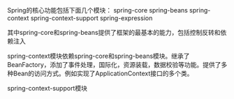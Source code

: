 Spring的核心功能包括下面几个模块：
spring-core
spring-beans
spring-context
spring-context-support
spring-expression

其中spring-core和spring-beans提供了框架的最基本的能力，包括控制反转和依赖注入

spring-context模块依赖spring-core和spring-beans模块。继承了BeanFactory，添加了事件处理，国际化，资源装载，数据校验等功能。提供了多种Bean的访问方式。例如实现了ApplicationContext接口的多个类。

spring-context-support模块

